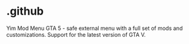 # .github
Yim Mod Menu GTA 5 - safe external menu with a full set of mods and customizations. Support for the latest version of GTA V.
